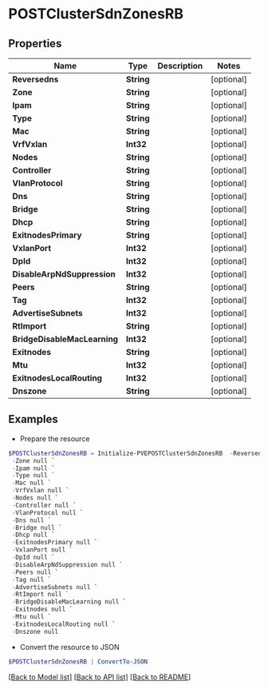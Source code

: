 # POSTClusterSdnZonesRB
## Properties

Name | Type | Description | Notes
------------ | ------------- | ------------- | -------------
**Reversedns** | **String** |  | [optional] 
**Zone** | **String** |  | [optional] 
**Ipam** | **String** |  | [optional] 
**Type** | **String** |  | [optional] 
**Mac** | **String** |  | [optional] 
**VrfVxlan** | **Int32** |  | [optional] 
**Nodes** | **String** |  | [optional] 
**Controller** | **String** |  | [optional] 
**VlanProtocol** | **String** |  | [optional] 
**Dns** | **String** |  | [optional] 
**Bridge** | **String** |  | [optional] 
**Dhcp** | **String** |  | [optional] 
**ExitnodesPrimary** | **String** |  | [optional] 
**VxlanPort** | **Int32** |  | [optional] 
**DpId** | **Int32** |  | [optional] 
**DisableArpNdSuppression** | **Int32** |  | [optional] 
**Peers** | **String** |  | [optional] 
**Tag** | **Int32** |  | [optional] 
**AdvertiseSubnets** | **Int32** |  | [optional] 
**RtImport** | **String** |  | [optional] 
**BridgeDisableMacLearning** | **Int32** |  | [optional] 
**Exitnodes** | **String** |  | [optional] 
**Mtu** | **Int32** |  | [optional] 
**ExitnodesLocalRouting** | **Int32** |  | [optional] 
**Dnszone** | **String** |  | [optional] 

## Examples

- Prepare the resource
```powershell
$POSTClusterSdnZonesRB = Initialize-PVEPOSTClusterSdnZonesRB  -Reversedns null `
 -Zone null `
 -Ipam null `
 -Type null `
 -Mac null `
 -VrfVxlan null `
 -Nodes null `
 -Controller null `
 -VlanProtocol null `
 -Dns null `
 -Bridge null `
 -Dhcp null `
 -ExitnodesPrimary null `
 -VxlanPort null `
 -DpId null `
 -DisableArpNdSuppression null `
 -Peers null `
 -Tag null `
 -AdvertiseSubnets null `
 -RtImport null `
 -BridgeDisableMacLearning null `
 -Exitnodes null `
 -Mtu null `
 -ExitnodesLocalRouting null `
 -Dnszone null
```

- Convert the resource to JSON
```powershell
$POSTClusterSdnZonesRB | ConvertTo-JSON
```

[[Back to Model list]](../README.md#documentation-for-models) [[Back to API list]](../README.md#documentation-for-api-endpoints) [[Back to README]](../README.md)

